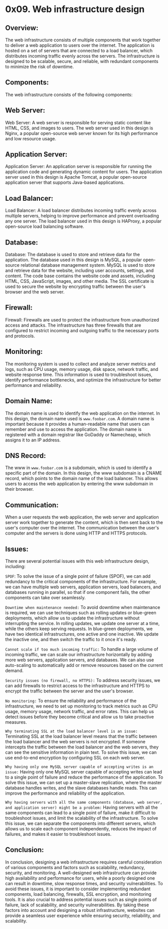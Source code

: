 # 0x09. Web infrastructure design

## Overview:

The web infrastructure consists of multiple components that work together to deliver a web application to users over the internet. The application is hosted on a set of servers that are connected to a load balancer, which distributes incoming traffic evenly across the servers. The infrastructure is designed to be scalable, secure, and reliable, with redundant components to minimize the risk of downtime.

## Components:
The web infrastructure consists of the following components:

## Web Server:

Web Server: A web server is responsible for serving static content like HTML, CSS, and images to users. The web server used in this design is Nginx, a popular open-source web server known for its high performance and low resource usage.

## Application Server:

Application Server: An application server is responsible for running the application code and generating dynamic content for users. The application server used in this design is Apache Tomcat, a popular open-source application server that supports Java-based applications.

## Load Balancer:

Load Balancer: A load balancer distributes incoming traffic evenly across multiple servers, helping to improve performance and prevent overloading any one server. The load balancer used in this design is HAProxy, a popular open-source load balancing software.

## Database:

Database: The database is used to store and retrieve data for the application. The database used in this design is MySQL, a popular open-source relational database management system. MySQL is used to store and retrieve data for the website, including user accounts, settings, and content. The code base contains the website code and assets, including HTML, CSS, JavaScript, images, and other media. The SSL certificate is used to secure the website by encrypting traffic between the user's browser and the web server.

## Firewall:

Firewall: Firewalls are used to protect the infrastructure from unauthorized access and attacks. The infrastructure has three firewalls that are configured to restrict incoming and outgoing traffic to the necessary ports and protocols.

## Monitoring:

The monitoring system is used to collect and analyze server metrics and logs, such as CPU usage, memory usage, disk space, network traffic, and website response time. This information is used to troubleshoot issues, identify performance bottlenecks, and optimize the infrastructure for better performance and reliability.


## Domain Name:

The domain name is used to identify the web application on the internet. In this design, the domain name used is `www.foobar.com`. A domain name is important because it provides a human-readable name that users can remember and use to access the application. The domain name is registered with a domain registrar like GoDaddy or Namecheap, which assigns it to an IP address.

## DNS Record:

The www in `www.foobar.com` is a subdomain, which is used to identify a specific part of the domain. In this design, the www subdomain is a CNAME record, which points to the domain name of the load balancer. This allows users to access the web application by entering the www subdomain in their browser.

## Communication:

When a user requests the web application, the web server and application server work together to generate the content, which is then sent back to the user's computer over the internet. The communication between the user's computer and the servers is done using HTTP and HTTPS protocols.

## Issues:

There are several potential issues with this web infrastructure design, including:

`SPOF`:
	To solve the issue of a single point of failure (SPOF), we can add redundancy to the critical components of the infrastructure. For example, we can have multiple web servers, application servers, load balancers, and databases running in parallel, so that if one component fails, the other components can take over seamlessly.

`Downtime when maintenance needed:`
	To avoid downtime when maintenance is required, we can use techniques such as rolling updates or blue-green deployments, which allow us to update the infrastructure without interrupting the service. In rolling updates, we update one server at a time, while the others keep serving requests. In blue-green deployments, we have two identical infrastructures, one active and one inactive. We update the inactive one, and then switch the traffic to it once it's ready.

`Cannot scale if too much incoming traffic:`
	To handle a large volume of incoming traffic, we can scale our infrastructure horizontally by adding more web servers, application servers, and databases. We can also use auto-scaling to automatically add or remove resources based on the current demand.

`Security issues (no firewall, no HTTPS):`
	To address security issues, we can add firewalls to restrict access to the infrastructure and HTTPS to encrypt the traffic between the server and the user's browser.

`No monitoring:`
	To ensure the reliability and performance of the infrastructure, we need to set up monitoring to track metrics such as CPU usage, memory usage, network traffic, and error rates. This can help us detect issues before they become critical and allow us to take proactive measures.

`Why terminating SSL at the load balancer level is an issue:`
	Terminating SSL at the load balancer level means that the traffic between the load balancer and the web servers is not encrypted. If someone intercepts the traffic between the load balancer and the web servers, they can see the sensitive information in plain text. To solve this issue, we can use end-to-end encryption by configuring SSL on each web server.

`Why having only one MySQL server capable of accepting writes is an issue:`
	Having only one MySQL server capable of accepting writes can lead to a single point of failure and reduce the performance of the application. To solve this issue, we can set up a master-slave replication, where the master database handles writes, and the slave databases handle reads. This can improve the performance and reliability of the application.

`Why having servers with all the same components (database, web server, and application server) might be a problem:`
	Having servers with all the same components can lead to a single point of failure, make it difficult to troubleshoot issues, and limit the scalability of the infrastructure. To solve this issue, we can separate the components into different servers, which allows us to scale each component independently, reduces the impact of failures, and makes it easier to troubleshoot issues.

## Conclusion:

In conclusion, designing a web infrastructure requires careful consideration of various components and factors such as scalability, redundancy, security, and monitoring. A well-designed web infrastructure can provide high availability and performance for users, while a poorly designed one can result in downtime, slow response times, and security vulnerabilities. To avoid these issues, it is important to consider implementing redundant components, load balancing, firewalls, SSL encryption, and monitoring tools. It is also crucial to address potential issues such as single points of failure, lack of scalability, and security vulnerabilities. By taking these factors into account and designing a robust infrastructure, websites can provide a seamless user experience while ensuring security, reliability, and scalability.


